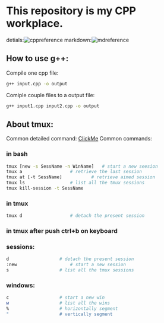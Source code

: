 # This repository is my CPP workplace.
detials:![cppreference](https://zh.cppreference.com/w/cpp/)
markdown:![mdreference](https://www.jianshu.com/p/191d1e21f7ed)

## How to use g++:
Compile one cpp file:

```bash
g++ input.cpp -o output
```

Comiple couple files to a output file:

```bash
g++ input1.cpp input2.cpp -o output
```

## About tmux:
Common detailed command: [ClickMe](https://www.cnblogs.com/lizhang4/p/7325086.html)
Common commands:

### in bash
```bash
tmux [new -s SessName -n WinName]	# start a new seesion 
tmux a					# retrieve the last session
tmux at [-t SessName]			# retrieve aimed session
tmux ls					# list all the tmux sessions
tmux kill-session -t SessName
```
### in tmux
```bash
tmux d					# detach the present session
```
### in tmux after push ctrl+b on keyboard
### sessions:
```bash
d					# detach the present session
:new					# start a new session
s					# list all the tmux sessions
```
### windows:
```bash
c					# start a new win
w					# list all the wins
%					# horizontally segment
"					# vertically segment
```
